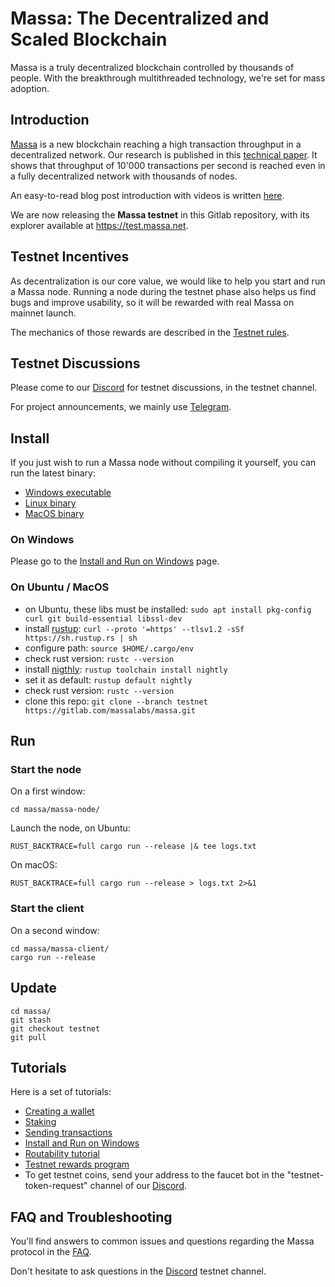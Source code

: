 # Massa: The Decentralized and Scaled Blockchain

Massa is a truly decentralized blockchain controlled by thousands of
people. With the breakthrough multithreaded technology, we're set for
mass adoption.

## Introduction

[Massa](https://massa.net) is a new blockchain reaching a high
transaction throughput in a decentralized network. Our research is
published in this [technical paper](https://arxiv.org/pdf/1803.09029).
It shows that throughput of 10'000 transactions per second is reached
even in a fully decentralized network with thousands of nodes.

An easy-to-read blog post introduction with videos is written
[here](https://massa.net/blog/post/0/).

We are now releasing the **Massa testnet** in this Gitlab repository,
with its explorer available at <https://test.massa.net>.

## Testnet Incentives

As decentralization is our core value, we would like to help you start
and run a Massa node. Running a node during the testnet phase also helps
us find bugs and improve usability, so it will be rewarded with real
Massa on mainnet launch.

The mechanics of those rewards are described in the [Testnet
rules](docs/testnet_rules.md).

## Testnet Discussions

Please come to our [Discord](https://discord.com/invite/TnsJQzXkRN) for
testnet discussions, in the testnet channel.

For project announcements, we mainly use
[Telegram](https://t.me/massanetwork).

## Install

If you just wish to run a Massa node without compiling it yourself, you
can run the latest binary:

-   [Windows
    executable](https://gitlab.com/massalabs/massa/-/jobs/artifacts/testnet/download?job=build-windows)
-   [Linux
    binary](https://gitlab.com/massalabs/massa/-/jobs/artifacts/testnet/download?job=build-linux)
-   [MacOS
    binary](https://gitlab.com/massalabs/massa/-/jobs/artifacts/testnet/download?job=build-darwin)

### On Windows

Please go to the [Install and Run on Windows](docs/windows_install.md)
page.

### On Ubuntu / MacOS

-   on Ubuntu, these libs must be installed:
    `sudo apt install pkg-config curl git build-essential libssl-dev`
-   install [rustup](https://www.rust-lang.org/tools/install):
    `curl --proto '=https' --tlsv1.2 -sSf https://sh.rustup.rs | sh`
-   configure path: `source $HOME/.cargo/env`
-   check rust version: `rustc --version`
-   install
    [nigthly](https://doc.rust-lang.org/edition-guide/rust-2018/rustup-for-managing-rust-versions.html):
    `rustup toolchain install nightly`
-   set it as default: `rustup default nightly`
-   check rust version: `rustc --version`
-   clone this repo:
    `git clone --branch testnet https://gitlab.com/massalabs/massa.git`

## Run

### Start the node

On a first window:

    cd massa/massa-node/

Launch the node, on Ubuntu:

    RUST_BACKTRACE=full cargo run --release |& tee logs.txt

On macOS:

    RUST_BACKTRACE=full cargo run --release > logs.txt 2>&1

### Start the client

On a second window:

    cd massa/massa-client/
    cargo run --release

## Update

    cd massa/
    git stash
    git checkout testnet
    git pull

## Tutorials

Here is a set of tutorials:

-   [Creating a wallet](docs/wallet.md)
-   [Staking](docs/staking.md)
-   [Sending transactions](docs/transaction.md)
-   [Install and Run on Windows](docs/windows_install.md)
-   [Routability tutorial](docs/routability.md)
-   [Testnet rewards program](docs/testnet_rules.md)
-   To get testnet coins, send your address to the faucet bot in the
    "testnet-token-request" channel of our
    [Discord](https://discord.com/invite/TnsJQzXkRN).

## FAQ and Troubleshooting

You'll find answers to common issues and questions regarding the Massa
protocol in the [FAQ](docs/faq.md).

Don't hesitate to ask questions in the
[Discord](https://discord.com/invite/TnsJQzXkRN) testnet channel.
